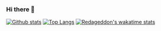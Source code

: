### Hi there 👋

[![Github stats](https://github-readme-stats.vercel.app/api?username=SpinnerX&bg_color=00000000&hide_border=true&text_color=FF0000&title_color=797774&custom_title=Stats)](https://github.com/anuraghazra/github-readme-stats)
[![Top Langs](https://github-readme-stats.vercel.app/api/top-langs/?username=SpinnerX&bg_color=00000000&hide_border=true&text_color=FF0000&title_color=797774)](https://github.com/anuraghazra/github-readme-stats)
[![Redageddon's wakatime stats](https://github-readme-stats.vercel.app/api/wakatime?username=SpinnerX&bg_color=00000000&hide_border=true&text_color=FF0000&title_color=797774)](https://github.com/anuraghazra/github-readme-stats)

<!--
**SpinnerX/SpinnerX** is a ✨ _special_ ✨ repository because its `README.md` (this file) appears on your GitHub profile.

Here are some ideas to get you started:

- 🔭 I’m currently working on ...
- 🌱 I’m currently learning ...
- 👯 I’m looking to collaborate on ...
- 🤔 I’m looking for help with ...
- 💬 Ask me about ...
- 📫 How to reach me: ...
- 😄 Pronouns: ...
- ⚡ Fun fact: ...
-->
